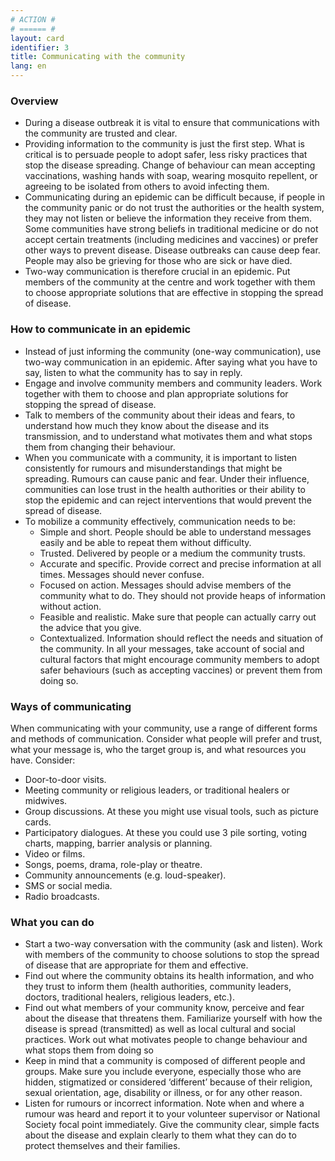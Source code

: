 ```yaml
---
# ACTION #
# ====== #
layout: card
identifier: 3
title: Communicating with the community
lang: en
---
```


### Overview

- During a disease outbreak it is vital to ensure that communications with the community are trusted and clear. 
- Providing information to the community is just the first step. What is critical is to persuade people to adopt safer, less risky practices that stop the disease spreading. Change of behaviour can mean accepting vaccinations, washing hands with soap, wearing mosquito repellent, or agreeing to be isolated from others to avoid infecting them. 
- Communicating during an epidemic can be difficult because, if people in the community panic or do not trust the authorities or the health system, they may not listen or believe the information they receive from them. Some communities have strong beliefs in traditional medicine or do not accept certain treatments (including medicines and vaccines) or prefer other ways to prevent disease. Disease outbreaks can cause deep fear. People may also be grieving for those who are sick or have died. 
- Two-way communication is therefore crucial in an epidemic. Put members of the community at the centre and work together with them to choose appropriate solutions that are effective in stopping the spread of disease. 

### How to communicate in an epidemic 

- Instead of just informing the community (one-way communication), use two-way communication in an epidemic. After saying what you have to say, listen to what the community has to say in reply. 
- Engage and involve community members and community leaders. Work together with them to choose and plan appropriate solutions for stopping the spread of disease. 
- Talk to members of the community about their ideas and fears, to understand how much they know about the disease and its transmission, and to understand what motivates them and what stops them from changing their behaviour.
- When you communicate with a community, it is important to listen consistently for rumours and misunderstandings that might be spreading. Rumours can cause panic and fear. Under their influence, communities can lose trust in the health authorities or their ability to stop the epidemic and can reject interventions that would prevent the spread of disease.
- To mobilize a community effectively, communication needs to be:
  - Simple and short. People should be able to understand messages easily and be able to repeat them without difficulty. 
  - Trusted. Delivered by people or a medium the community trusts.
  - Accurate and specific. Provide correct and precise information at all times. Messages should never confuse.
  - Focused on action. Messages should advise members of the community what to do. They should not provide heaps of information without action. 
  - Feasible and realistic. Make sure that people can actually carry out the advice that you give. 
  - Contextualized. Information should reflect the needs and situation of the community. In all your messages, take account of social and cultural factors that might encourage community members to adopt safer behaviours (such as accepting vaccines) or prevent them from doing so.

### Ways of communicating 

When communicating with your community, use a range of different forms and methods of communication. Consider what people will prefer and trust, what your message is, who the target group is, and what resources you have. Consider:
-	Door-to-door visits. 
-	Meeting community or religious leaders, or traditional healers or midwives.
-	Group discussions. At these you might use visual tools, such as picture cards. 
-	Participatory dialogues. At these you could use 3 pile sorting, voting charts, mapping, barrier analysis or planning. 
-	Video or films.
-	Songs, poems, drama, role-play or theatre. 
-	Community announcements (e.g. loud-speaker). 
-	SMS or social media. 
-	Radio broadcasts. 

### What you can do

- Start a two-way conversation with the community (ask and listen). Work with members of the community to choose solutions to stop the spread of disease that are appropriate for them and effective. 
- Find out where the community obtains its health information, and who they trust to inform them (health authorities, community leaders, doctors, traditional healers, religious leaders, etc.). 
- Find out what members of your community know, perceive and fear about the disease that threatens them. Familiarize yourself with how the disease is spread (transmitted) as well as local cultural and social practices. Work out what motivates people to change behaviour and what stops them from doing so
- Keep in mind that a community is composed of different people and groups. Make sure you include everyone, especially those who are hidden, stigmatized or considered ‘different’ because of their religion, sexual orientation, age, disability or illness, or for any other reason. 
- Listen for rumours or incorrect information. Note when and where a rumour was heard and report it to your volunteer supervisor or National Society focal point immediately. Give the community clear, simple facts about the disease and explain clearly to them what they can do to protect themselves and their families. 
